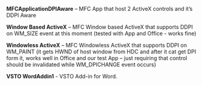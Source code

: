 <p><b>MFCApplicationDPIAware</b> – MFC App that host 2 ActiveX controls and it’s DDPI Aware</p>
<p><b>Window Based ActiveX</b> – MFC Window based ActiveX that supports DDPI on WM_SIZE event at this moment (tested with App and Office - works fine)</p>
<p><b>Windowless ActiveX</b> – MFC Windowless ActiveX that supports DDPI on WM_PAINT (it gets HWND of host window from HDC and after it cat get DPI form it, works well in Office and our test App – just requiring that control should be invalidated while WM_DPICHANGE event occurs)</p>
<p><b>VSTO WordAddin1</b> - VSTO Add-in for Word.
